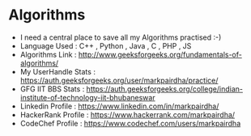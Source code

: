# Algorithms 
* I need a central place to save all my Algorithms practised :-)
* Language Used : C++ , Python , Java , C , PHP , JS
* Algorithms Link : http://www.geeksforgeeks.org/fundamentals-of-algorithms/
* My UserHandle Stats : https://auth.geeksforgeeks.org/user/markpairdha/practice/
* GFG IIT BBS Stats : https://auth.geeksforgeeks.org/college/indian-institute-of-technology-iit-bhubaneswar
* Linkedin Profile : https://www.linkedin.com/in/markpairdha/
* HackerRank Profile : https://www.hackerrank.com/markpairdha/
* CodeChef Profile : https://www.codechef.com/users/markpairdha
